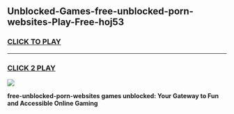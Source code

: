 
## Unblocked-Games-free-unblocked-porn-websites-Play-Free-hoj53
<h3>
<a href="https://premium76.site?title=free-unblocked-porn-websites&ref=23A">CLICK TO PLAY</a></h3>
<hr>

<h3>
<a href="https://premium76.site?title=free-unblocked-porn-websites&ref=23A">CLICK 2 PLAY</a>
  
</h3>

<a href="https://premium76.site?title=free-unblocked-porn-websites&ref=23A"><img src="https://clearcache.store/games.png"></a>


**free-unblocked-porn-websites games unblocked: Your Gateway to Fun and Accessible Online Gaming**

